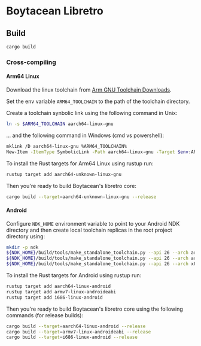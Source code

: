 # Boytacean Libretro

## Build

```bash
cargo build
```

### Cross-compiling

#### Arm64 Linux

Download the linux toolchain from [Arm GNU Toolchain Downloads](https://developer.arm.com/downloads/-/arm-gnu-toolchain-downloads).

Set the env variable `ARM64_TOOLCHAIN` to the path of the toolchain directory.

Create a toolchain synbolic link using the following command in Unix:

```bash
ln -s $ARM64_TOOLCHAIN aarch64-linux-gnu
```

... and the following command in Windows (cmd vs powershell):

```bash
mklink /D aarch64-linux-gnu %ARM64_TOOLCHAIN%
New-Item -ItemType SymbolicLink -Path aarch64-linux-gnu -Target $env:ARM64_TOOLCHAIN
```

To install the Rust targets for Arm64 Linux using rustup run:

```bash
rustup target add aarch64-unknown-linux-gnu
```

Then you're ready to build Boytacean's libretro core:

```bash
cargo build --target=aarch64-unknown-linux-gnu --release
```

#### Android

Configure `NDK_HOME` environment variable to point to your Android NDK directory and then create local toolchain replicas in the root project directory using:

```bash
mkdir -p ndk
${NDK_HOME}/build/tools/make_standalone_toolchain.py --api 26 --arch arm64 --install-dir ndk/arm64
${NDK_HOME}/build/tools/make_standalone_toolchain.py --api 26 --arch arm --install-dir ndk/arm
${NDK_HOME}/build/tools/make_standalone_toolchain.py --api 26 --arch x86 --install-dir ndk/x86
```

To install the Rust targets for Android using rustup run:

```bash
rustup target add aarch64-linux-android
rustup target add armv7-linux-androideabi
rustup target add i686-linux-android
```

Then you're ready to build Boytacean's libretro core using the following commands (for release builds):

```bash
cargo build --target=aarch64-linux-android --release
cargo build --target=armv7-linux-androideabi --release
cargo build --target=i686-linux-android --release
```
